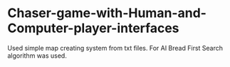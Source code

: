 # Chaser-game-with-Human-and-Computer-player-interfaces
Used simple map creating system from txt files. For AI Bread First Search algorithm was used.
